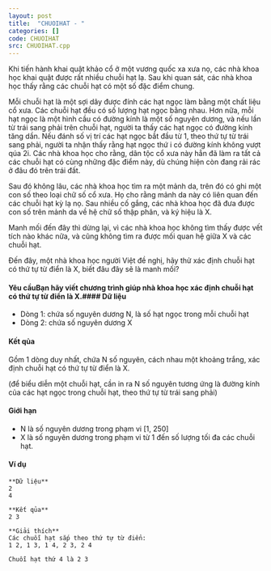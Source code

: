 ```yaml
---
layout: post
title:  "CHUOIHAT - "
categories: []
code: CHUOIHAT
src: CHUOIHAT.cpp
---
```




  


Khi tiến hành khai quật khảo cổ ở một vương quốc xa xưa nọ, các nhà khoa học khai quật được rất nhiều chuỗi hạt lạ. Sau khi quan sát, các nhà khoa học thấy rằng các chuỗi hạt có một số đặc điểm chung.

Mỗi chuỗi hạt là một sợi dây được đính các hạt ngọc làm bằng một chất liệu cổ xưa. Các chuỗi hạt đều có số lượng hạt ngọc bằng nhau. Hơn nữa, mỗi hạt ngọc là một hình cầu có đường kính là một số nguyên dương, và nếu lần từ trái sang phải trên chuỗi hạt, người ta thấy các hạt ngọc có đường kính tăng dần. Nếu đánh số vị trí các hạt ngọc bắt đầu từ 1, theo thứ tự từ trái sang phải, người ta nhận thấy rằng hạt ngọc thứ i có đường kính không vượt qúa 2i. Các nhà khoa học cho rằng, dân tộc cổ xưa này hẳn đã làm ra tất cả các chuỗi hạt có cùng những đặc điểm này, dù chúng hiện còn đang rải rác ở đâu đó trên trái đất.

Sau đó không lâu, các nhà khoa học tìm ra một mảnh da, trên đó có ghi một con số theo loại chữ số cổ xưa. Họ cho rằng mảnh da này có liên quan đến các chuỗi hạt kỳ lạ nọ. Sau nhiều cố gắng, các nhà khoa học đã đưa được con số trên mảnh da về hệ chữ số thập phân, và ký hiệu là X.

Manh mối đến đây thì dừng lại, vì các nhà khoa học không tìm thấy được vết tích nào khác nữa, và cũng không tìm ra được mối quan hệ giữa X và các chuỗi hạt.

Đến đây, một nhà khoa học người Việt đề nghị, hãy thử xác định chuỗi hạt có thứ tự từ điển là X, biết đâu đây sẽ là manh mối?

#### Yêu cầuBạn hãy viết chương trình giúp nhà khoa học xác định chuỗi hạt có thứ tự từ điển là X.#### Dữ liệu

*   Dòng 1: chứa số nguyên dương N, là số hạt ngọc trong mỗi chuỗi hạt
*   Dòng 2: chứa số nguyên dương X

#### Kết qủa

Gồm 1 dòng duy nhất, chứa N số nguyên, cách nhau một khoảng trắng, xác định chuỗi hạt có thứ tự từ điển là X.

(để biểu diễn một chuỗi hạt, cần in ra N số nguyên tương ứng là đường kính của các hạt ngọc trong chuỗi hạt, theo thứ tự từ trái sang phải)

#### Giới hạn

*   N là số nguyên dương trong phạm vi \[1, 250\]
*   X là số nguyên dương trong phạm vi từ 1 đến số lượng tối đa các chuỗi hạt.

#### Ví dụ

```
**Dữ liệu**
2
4

**Kết qủa**
2 3

**Giải thích**
Các chuỗi hạt sắp theo thứ tự từ điển:
1 2, 1 3, 1 4, 2 3, 2 4

Chuỗi hạt thứ 4 là 2 3


	


```

<!--more-->

